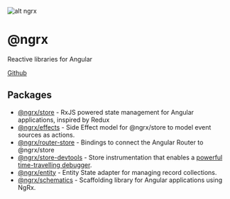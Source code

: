 ![alt ngrx](http://m0ru.github.io/rx-presentation/images/rx_logo.png)
# @ngrx
Reactive libraries for Angular

[Github](https://github.com/ngrx/platform)

## Packages

- [@ngrx/store](./store/README.md) - RxJS powered state management for Angular applications, inspired by Redux
- [@ngrx/effects](./effects/README.md) - Side Effect model for @ngrx/store to model event sources as actions.
- [@ngrx/router-store](./router-store/README.md) - Bindings to connect the Angular Router to @ngrx/store
- [@ngrx/store-devtools](./store-devtools/README.md) - Store instrumentation that enables a
  [powerful time-travelling debugger](https://chrome.google.com/webstore/detail/redux-devtools/lmhkpmbekcpmknklioeibfkpmmfibljd?hl=en).
- [@ngrx/entity](./entity/README.md) - Entity State adapter for managing record collections.
- [@ngrx/schematics](./schematics/README.md) - Scaffolding library for Angular applications using NgRx.